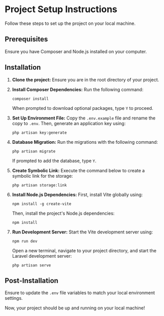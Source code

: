 # Project Setup Instructions

Follow these steps to set up the project on your local machine.

## Prerequisites

Ensure you have Composer and Node.js installed on your computer.

## Installation

1. **Clone the project:**
   Ensure you are in the root directory of your project.

2. **Install Composer Dependencies:**
   Run the following command:
   ```
   composer install
   ```
   When prompted to download optional packages, type `Y` to proceed.

3. **Set Up Environment File:**
   Copy the `.env.example` file and rename the copy to `.env`. Then, generate an application key using:
   ```
   php artisan key:generate
   ```

4. **Database Migration:**
   Run the migrations with the following command:
   ```
   php artisan migrate
   ```
   If prompted to add the database, type `Y`.

5. **Create Symbolic Link:**
   Execute the command below to create a symbolic link for the storage:
   ```
   php artisan storage:link
   ```

6. **Install Node.js Dependencies:**
   First, install Vite globally using:
   ```
   npm install -g create-vite
   ```
   Then, install the project's Node.js dependencies:
   ```
   npm install
   ```

7. **Run Development Server:**
   Start the Vite development server using:
   ```
   npm run dev
   ```
   Open a new terminal, navigate to your project directory, and start the Laravel development server:
   ```
   php artisan serve
   ```

## Post-Installation

Ensure to update the `.env` file variables to match your local environment settings.

Now, your project should be up and running on your local machine!
